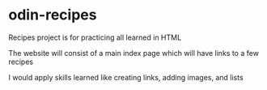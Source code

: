 # odin-recipes
Recipes project is for practicing all learned in HTML

The website will consist of a main index page which will have links to a few recipes

I would apply skills learned like creating links, adding images, and lists